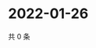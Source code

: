 # 2022-01-26

共 0 条

<!-- BEGIN WEIBO -->
<!-- 最后更新时间 Wed Jan 26 2022 05:09:58 GMT+0800 (China Standard Time) -->

<!-- END WEIBO -->

